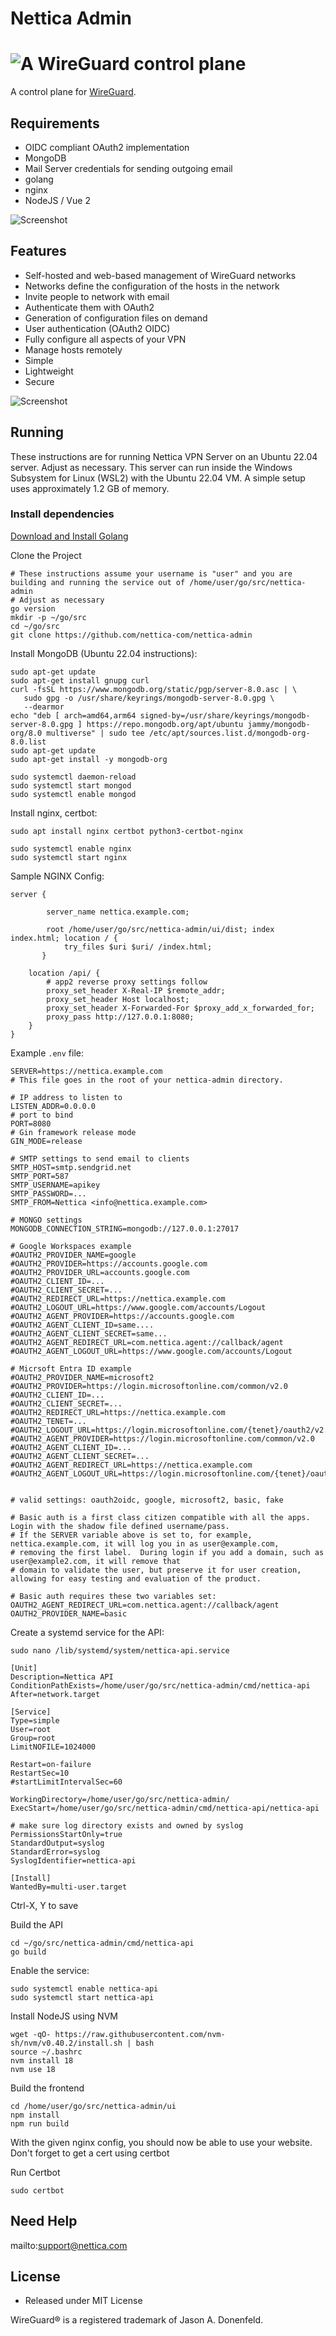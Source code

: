 # Nettica Admin

<h1><img src="./ui/src/assets/nettica.png" alt="A WireGuard control plane"></h1>

A control plane for [WireGuard](https://wireguard.com).

## Requirements

* OIDC compliant OAuth2 implementation
* MongoDB
* Mail Server credentials for sending outgoing email
* golang
* nginx
* NodeJS / Vue 2

![Screenshot](https://nettica.com/wp-content/uploads/2025/01/nettica-architecture.webp)

## Features

 * Self-hosted and web-based management of WireGuard networks
 * Networks define the configuration of the hosts in the network
 * Invite people to network with email
 * Authenticate them with OAuth2
 * Generation of configuration files on demand
 * User authentication (OAuth2 OIDC)
 * Fully configure all aspects of your VPN
 * Manage hosts remotely
 * Simple
 * Lightweight
 * Secure



![Screenshot](nettica-screenshot.png)

## Running
These instructions are for running Nettica VPN Server on an Ubuntu 22.04 server.  Adjust as necessary.
This server can run inside the Windows Subsystem for Linux (WSL2) with the Ubuntu 22.04 VM.  A simple setup
uses approximately 1.2 GB of memory.

### Install dependencies


[Download and Install Golang](https://go.dev/dl/)

Clone the Project
```
# These instructions assume your username is "user" and you are building and running the service out of /home/user/go/src/nettica-admin
# Adjust as necessary
go version
mkdir -p ~/go/src
cd ~/go/src
git clone https://github.com/nettica-com/nettica-admin

```

Install MongoDB (Ubuntu 22.04 instructions):

```
sudo apt-get update
sudo apt-get install gnupg curl
curl -fsSL https://www.mongodb.org/static/pgp/server-8.0.asc | \
   sudo gpg -o /usr/share/keyrings/mongodb-server-8.0.gpg \
   --dearmor
echo "deb [ arch=amd64,arm64 signed-by=/usr/share/keyrings/mongodb-server-8.0.gpg ] https://repo.mongodb.org/apt/ubuntu jammy/mongodb-org/8.0 multiverse" | sudo tee /etc/apt/sources.list.d/mongodb-org-8.0.list
sudo apt-get update
sudo apt-get install -y mongodb-org

sudo systemctl daemon-reload
sudo systemctl start mongod
sudo systemctl enable mongod

```

Install nginx, certbot:
```
sudo apt install nginx certbot python3-certbot-nginx

sudo systemctl enable nginx
sudo systemctl start nginx

```

Sample NGINX Config:

```
server {

        server_name nettica.example.com;

        root /home/user/go/src/nettica-admin/ui/dist; index index.html; location / {
            try_files $uri $uri/ /index.html;
       }

    location /api/ {
        # app2 reverse proxy settings follow
        proxy_set_header X-Real-IP $remote_addr;
        proxy_set_header Host localhost;
        proxy_set_header X-Forwarded-For $proxy_add_x_forwarded_for;
        proxy_pass http://127.0.0.1:8080;
    }
}

```

Example `.env` file:

```
SERVER=https://nettica.example.com
# This file goes in the root of your nettica-admin directory.

# IP address to listen to
LISTEN_ADDR=0.0.0.0
# port to bind
PORT=8080
# Gin framework release mode
GIN_MODE=release

# SMTP settings to send email to clients
SMTP_HOST=smtp.sendgrid.net
SMTP_PORT=587
SMTP_USERNAME=apikey
SMTP_PASSWORD=...
SMTP_FROM=Nettica <info@nettica.example.com>

# MONGO settings
MONGODB_CONNECTION_STRING=mongodb://127.0.0.1:27017

# Google Workspaces example
#OAUTH2_PROVIDER_NAME=google
#OAUTH2_PROVIDER=https://accounts.google.com
#OAUTH2_PROVIDER_URL=accounts.google.com
#OAUTH2_CLIENT_ID=...
#OAUTH2_CLIENT_SECRET=...
#OAUTH2_REDIRECT_URL=https://nettica.example.com
#OAUTH2_LOGOUT_URL=https://www.google.com/accounts/Logout
#OAUTH2_AGENT_PROVIDER=https://accounts.google.com
#OAUTH2_AGENT_CLIENT_ID=same....
#OAUTH2_AGENT_CLIENT_SECRET=same...
#OAUTH2_AGENT_REDIRECT_URL=com.nettica.agent://callback/agent
#OAUTH2_AGENT_LOGOUT_URL=https://www.google.com/accounts/Logout

# Micrsoft Entra ID example
#OAUTH2_PROVIDER_NAME=microsoft2
#OAUTH2_PROVIDER=https://login.microsoftonline.com/common/v2.0
#OAUTH2_CLIENT_ID=...
#OAUTH2_CLIENT_SECRET=...
#OAUTH2_REDIRECT_URL=https://nettica.example.com
#OAUTH2_TENET=...
#OAUTH2_LOGOUT_URL=https://login.microsoftonline.com/{tenet}/oauth2/v2.0/logout
#OAUTH2_AGENT_PROVIDER=https://login.microsoftonline.com/common/v2.0
#OAUTH2_AGENT_CLIENT_ID=...
#OAUTH2_AGENT_CLIENT_SECRET=...
#OAUTH2_AGENT_REDIRECT_URL=https://nettica.example.com
#OAUTH2_AGENT_LOGOUT_URL=https://login.microsoftonline.com/{tenet}/oauth2/v2.0/logout


# valid settings: oauth2oidc, google, microsoft2, basic, fake

# Basic auth is a first class citizen compatible with all the apps.  Login with the shadow file defined username/pass.
# If the SERVER variable above is set to, for example, nettica.example.com, it will log you in as user@example.com,
# removing the first label.  During login if you add a domain, such as user@example2.com, it will remove that
# domain to validate the user, but preserve it for user creation, allowing for easy testing and evaluation of the product.

# Basic auth requires these two variables set:
OAUTH2_AGENT_REDIRECT_URL=com.nettica.agent://callback/agent
OAUTH2_PROVIDER_NAME=basic

```

Create a systemd service for the API:

```
sudo nano /lib/systemd/system/nettica-api.service
```
```
[Unit]
Description=Nettica API
ConditionPathExists=/home/user/go/src/nettica-admin/cmd/nettica-api
After=network.target

[Service]
Type=simple
User=root
Group=root
LimitNOFILE=1024000

Restart=on-failure
RestartSec=10
#startLimitIntervalSec=60

WorkingDirectory=/home/user/go/src/nettica-admin/
ExecStart=/home/user/go/src/nettica-admin/cmd/nettica-api/nettica-api

# make sure log directory exists and owned by syslog
PermissionsStartOnly=true
StandardOutput=syslog
StandardError=syslog
SyslogIdentifier=nettica-api

[Install]
WantedBy=multi-user.target
```
Ctrl-X, Y to save

Build the API
```
cd ~/go/src/nettica-admin/cmd/nettica-api
go build
```

Enable the service:

```
sudo systemctl enable nettica-api
sudo systemctl start nettica-api
```

Install NodeJS using NVM
```
wget -qO- https://raw.githubusercontent.com/nvm-sh/nvm/v0.40.2/install.sh | bash
source ~/.bashrc
nvm install 18
nvm use 18
```

Build the frontend

```
cd /home/user/go/src/nettica-admin/ui
npm install
npm run build
```

With the given nginx config, you should now be able to use your website.  Don't forget
to get a cert using certbot

Run Certbot
```
sudo certbot
```


## Need Help

mailto:support@nettica.com

## License
* Released under MIT License

WireGuard® is a registered trademark of Jason A. Donenfeld.
